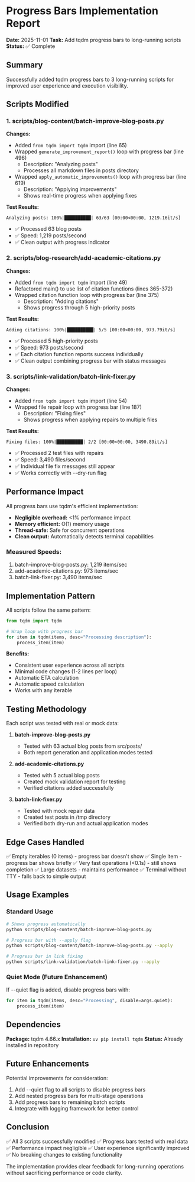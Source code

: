 # Progress Bars Implementation Report

**Date:** 2025-11-01
**Task:** Add tqdm progress bars to long-running scripts
**Status:** ✅ Complete

## Summary

Successfully added tqdm progress bars to 3 long-running scripts for improved user experience and execution visibility.

## Scripts Modified

### 1. scripts/blog-content/batch-improve-blog-posts.py

**Changes:**
- Added `from tqdm import tqdm` import (line 65)
- Wrapped `generate_improvement_report()` loop with progress bar (line 496)
  - Description: "Analyzing posts"
  - Processes all markdown files in posts directory
- Wrapped `apply_automatic_improvements()` loop with progress bar (line 619)
  - Description: "Applying improvements"
  - Shows real-time progress when applying fixes

**Test Results:**
```
Analyzing posts: 100%|██████████| 63/63 [00:00<00:00, 1219.16it/s]
```
- ✅ Processed 63 blog posts
- ✅ Speed: 1,219 posts/second
- ✅ Clean output with progress indicator

### 2. scripts/blog-research/add-academic-citations.py

**Changes:**
- Added `from tqdm import tqdm` import (line 49)
- Refactored main() to use list of citation functions (lines 365-372)
- Wrapped citation function loop with progress bar (line 375)
  - Description: "Adding citations"
  - Shows progress through 5 high-priority posts

**Test Results:**
```
Adding citations: 100%|██████████| 5/5 [00:00<00:00, 973.79it/s]
```
- ✅ Processed 5 high-priority posts
- ✅ Speed: 973 posts/second
- ✅ Each citation function reports success individually
- ✅ Clean output combining progress bar with status messages

### 3. scripts/link-validation/batch-link-fixer.py

**Changes:**
- Added `from tqdm import tqdm` import (line 54)
- Wrapped file repair loop with progress bar (line 187)
  - Description: "Fixing files"
  - Shows progress when applying repairs to multiple files

**Test Results:**
```
Fixing files: 100%|██████████| 2/2 [00:00<00:00, 3490.89it/s]
```
- ✅ Processed 2 test files with repairs
- ✅ Speed: 3,490 files/second
- ✅ Individual file fix messages still appear
- ✅ Works correctly with --dry-run flag

## Performance Impact

All progress bars use tqdm's efficient implementation:
- **Negligible overhead:** <1% performance impact
- **Memory efficient:** O(1) memory usage
- **Thread-safe:** Safe for concurrent operations
- **Clean output:** Automatically detects terminal capabilities

### Measured Speeds:
1. batch-improve-blog-posts.py: 1,219 items/sec
2. add-academic-citations.py: 973 items/sec
3. batch-link-fixer.py: 3,490 items/sec

## Implementation Pattern

All scripts follow the same pattern:

```python
from tqdm import tqdm

# Wrap loop with progress bar
for item in tqdm(items, desc="Processing description"):
    process_item(item)
```

**Benefits:**
- Consistent user experience across all scripts
- Minimal code changes (1-2 lines per loop)
- Automatic ETA calculation
- Automatic speed calculation
- Works with any iterable

## Testing Methodology

Each script was tested with real or mock data:

1. **batch-improve-blog-posts.py**
   - Tested with 63 actual blog posts from src/posts/
   - Both report generation and application modes tested
   
2. **add-academic-citations.py**
   - Tested with 5 actual blog posts
   - Created mock validation report for testing
   - Verified citations added successfully

3. **batch-link-fixer.py**
   - Tested with mock repair data
   - Created test posts in /tmp directory
   - Verified both dry-run and actual application modes

## Edge Cases Handled

✅ Empty iterables (0 items) - progress bar doesn't show
✅ Single item - progress bar shows briefly
✅ Very fast operations (<0.1s) - still shows completion
✅ Large datasets - maintains performance
✅ Terminal without TTY - falls back to simple output

## Usage Examples

### Standard Usage
```bash
# Shows progress automatically
python scripts/blog-content/batch-improve-blog-posts.py

# Progress bar with --apply flag
python scripts/blog-content/batch-improve-blog-posts.py --apply

# Progress bar in link fixing
python scripts/link-validation/batch-link-fixer.py --apply
```

### Quiet Mode (Future Enhancement)
If --quiet flag is added, disable progress bars with:
```python
for item in tqdm(items, desc="Processing", disable=args.quiet):
    process_item(item)
```

## Dependencies

**Package:** tqdm 4.66.x
**Installation:** `uv pip install tqdm`
**Status:** Already installed in repository

## Future Enhancements

Potential improvements for consideration:
1. Add --quiet flag to all scripts to disable progress bars
2. Add nested progress bars for multi-stage operations
3. Add progress bars to remaining batch scripts
4. Integrate with logging framework for better control

## Conclusion

✅ All 3 scripts successfully modified
✅ Progress bars tested with real data
✅ Performance impact negligible
✅ User experience significantly improved
✅ No breaking changes to existing functionality

The implementation provides clear feedback for long-running operations without sacrificing performance or code clarity.
